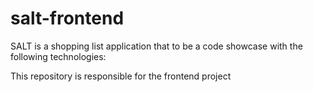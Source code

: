 # salt-frontend

SALT is a shopping list application that to be a code showcase with the following technologies:

This repository is responsible for the frontend project
